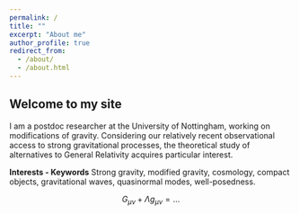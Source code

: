```yaml
---
permalink: /
title: ""
excerpt: "About me"
author_profile: true
redirect_from: 
  - /about/
  - /about.html
---
```


Welcome to my site
------
I am a postdoc researcher at the University of Nottingham, working on modifications of gravity. Considering our relatively recent observational access to strong gravitational processes, the theoretical study of alternatives to General Relativity acquires particular interest.


**Interests - Keywords**
Strong gravity, modified gravity, cosmology, compact objects, gravitational waves, quasinormal modes, well-posedness.

$$
\begin{equation*}
G_{\mu\nu}+\Lambda g_{\mu\nu}=\ldots
\end{equation*}
$$

